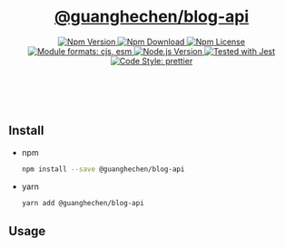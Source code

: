 <header>
  <h1 align="center">
    <a href="https://github.com/guanghechen/yozora/tree/main/packages/blog-api#readme">@guanghechen/blog-api</a>
  </h1>
  <div align="center">
    <a href="https://www.npmjs.com/package/@guanghechen/blog-api">
      <img
        alt="Npm Version"
        src="https://img.shields.io/npm/v/@guanghechen/blog-api.svg"
      />
    </a>
    <a href="https://www.npmjs.com/package/@guanghechen/blog-api">
      <img
        alt="Npm Download"
        src="https://img.shields.io/npm/dm/@guanghechen/blog-api.svg"
      />
    </a>
    <a href="https://www.npmjs.com/package/@guanghechen/blog-api">
      <img
        alt="Npm License"
        src="https://img.shields.io/npm/l/@guanghechen/blog-api.svg"
      />
    </a>
    <a href="#install">
      <img
        alt="Module formats: cjs, esm"
        src="https://img.shields.io/badge/module_formats-cjs%2C%20esm-green.svg"
      />
    </a>
    <a href="https://github.com/nodejs/node">
      <img
        alt="Node.js Version"
        src="https://img.shields.io/node/v/@guanghechen/blog-api"
      />
    </a>
    <a href="https://github.com/facebook/jest">
      <img
        alt="Tested with Jest"
        src="https://img.shields.io/badge/tested_with-jest-9c465e.svg"
      />
    </a>
    <a href="https://github.com/prettier/prettier">
      <img
        alt="Code Style: prettier"
        src="https://img.shields.io/badge/code_style-prettier-ff69b4.svg?style=flat-square"
      />
    </a>
  </div>
</header>
<br/>

## Install

* npm

  ```bash
  npm install --save @guanghechen/blog-api
  ```

* yarn

  ```bash
  yarn add @guanghechen/blog-api
  ```

## Usage

